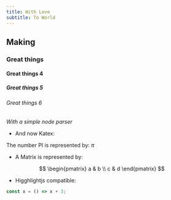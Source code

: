 ```yaml
---
title: With Love
subtitle: To World
---
```


## Making

### Great things

#### Great things 4

##### Great things 5

###### Great things 6

_With a simple node parser_

- And now Katex:

The number PI is represented by: $\pi$

- A Matrix is represented by:

$$
\begin{pmatrix}
   a & b \\
   c & d
\end{pmatrix}
$$

- Higghlightjs compatible:

```js
const x = () => x + 3;
```
